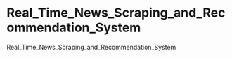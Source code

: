 # Real_Time_News_Scraping_and_Recommendation_System
Real_Time_News_Scraping_and_Recommendation_System
